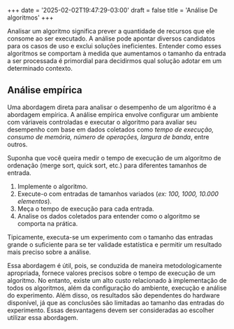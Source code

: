 +++
date = '2025-02-02T19:47:29-03:00'
draft = false
title = 'Análise De algoritmos'
+++

Analisar um algoritmo significa prever a quantidade de recursos que ele consome ao ser executado. A análise pode apontar diversos candidatos para os casos de uso e exclui soluções ineficientes. Entender como esses algoritmos se comportam à medida que aumentamos o tamanho da entrada a ser processada é primordial para decidirmos qual solução adotar em um determinado contexto.

## Análise empírica

Uma abordagem direta para analisar o desempenho de um algoritmo é a abordagem empírica. A análise empírica envolve configurar um ambiente com váriaveis controladas e executar o algoritmo para avaliar seu desempenho com base em dados coletados como *tempo de execução, consumo de memória, número de operações, largura de banda*, entre outros. 

Suponha que você queira medir o tempo de execução de um algoritmo de ordenação (merge sort, quick sort, etc.) para diferentes tamanhos de entrada.
1. Implemente o algoritmo.
2. Execute-o com entradas de tamanhos variados (*ex: 100, 1000, 10.000 elementos*).
3. Meça o tempo de execução para cada entrada.
4. Analise os dados coletados para entender como o algoritmo se comporta na prática.

Tipicamente, executa-se um experimento com o tamanho das entradas grande o suficiente para se ter validade estatística e permitir um resultado mais preciso sobre a análise.

Essa abordagem é útil, pois, se conduzida de maneira metodologicamente apropriada, fornece valores precisos sobre o tempo de execução de um algoritmo. No entanto, existe um alto custo relacionado à implementação de todos os algoritmos, além da configuração do ambiente, execução e análise do experimento. Além disso, os resultados são dependentes do hardware disponível, já que as conclusões são limitadas ao tamanho das entradas do experimento. Essas desvantagens devem ser consideradas ao escolher utilizar essa abordagem.
